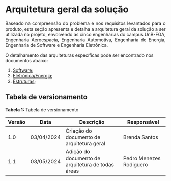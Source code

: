 # **Arquitetura geral da solução**
<p align="justify">
Baseado na compreensão do problema e nos requisitos levantados para o produto, esta seção apresenta e detalha a arquitetura geral da solução a ser utilizada no projeto, envolvendo as cinco engenharias do campus UnB-FGA, Engenharia Aeroespacia, Engenharia Automotiva, Engenharia de Energia, Engenharia de Software e Engenharia Eletrônica.
  
O detalhamento das arquiteturas específicas pode ser encontrado nos documentos abaixo:
  1. [Software](https://lappis-unb.gitlab.io/fga-pi2/semestre-2024-1/grupo-08/scanpoint/software/arquitetura/);
  2. [Eletrônica/Energia](https://lappis-unb.gitlab.io/fga-pi2/semestre-2024-1/grupo-08/scanpoint/eletronica-energia/arquitetura_energia/);
  3. [Estruturas](https://lappis-unb.gitlab.io/fga-pi2/semestre-2024-1/grupo-08/scanpoint/estruturas/arquitetura_subs_estruturas/);
</p>

## Tabela de versionamento

**Tabela 1:** Tabela de versionamento

| Versão| Data | Descrição | Responsável|
|-------|------|-----------|------------|
| 1.0 | 03/04/2024 | Criação do documento de arquitetura geral | Brenda Santos |
1.1 | 03/05/2024 | Adição do documento de arquitetura de todas áreas | Pedro Menezes Rodiguero
